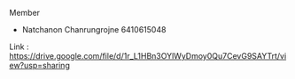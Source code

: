 Member
- Natchanon Chanrungrojne 6410615048

Link : https://drive.google.com/file/d/1r_L1HBn3OYlWyDmoy0Qu7CevG9SAYTrt/view?usp=sharing
